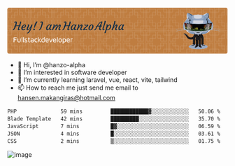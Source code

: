 ![Header](./github-header-image.png)

- 👋 Hi, I’m @hanzo-alpha
- 👀 I’m interested in software developer
- 🌱 I’m currently learning laravel, vue, react, vite, tailwind
- 📫 How to reach me just send me email to hansen.makangiras@hotmail.com 

<!---
hanzo-alpha/hanzo-alpha is a ✨ special ✨ repository because its `README.md` (this file) appears on your GitHub profile.
You can click the Preview link to take a look at your changes.
--->

<!--START_SECTION:waka-->

```txt
PHP              59 mins         ████████████▓░░░░░░░░░░░░   50.06 %
Blade Template   42 mins         █████████░░░░░░░░░░░░░░░░   35.70 %
JavaScript       7 mins          █▓░░░░░░░░░░░░░░░░░░░░░░░   06.59 %
JSON             4 mins          █░░░░░░░░░░░░░░░░░░░░░░░░   03.61 %
CSS              2 mins          ▒░░░░░░░░░░░░░░░░░░░░░░░░   01.75 %
```

<!--END_SECTION:waka-->

![image](https://github.com/hanzo-alpha/hanzo-alpha/assets/111342797/c4bd2977-6123-4017-8652-6e166259b484)

